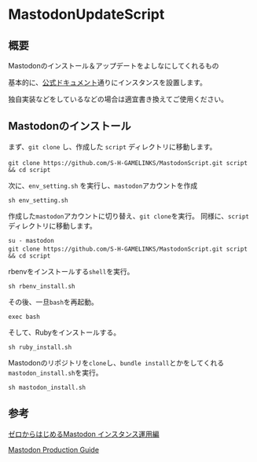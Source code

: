 # MastodonUpdateScript
## 概要
Mastodonのインストール＆アップデートをよしなにしてくれるもの

基本的に、[公式ドキュメント](https://github.com/tootsuite/documentation/blob/master/Running-Mastodon/Production-guide.md)通りにインスタンスを設置します。

独自実装などをしているなどの場合は適宜書き換えてご使用ください。

## Mastodonのインストール

まず、`git clone` し、作成した `script` ディレクトリに移動します。

```
git clone https://github.com/S-H-GAMELINKS/MastodonScript.git script　&& cd script
```

次に、`env_setting.sh` を実行し、`mastodon`アカウントを作成

```
sh env_setting.sh
```

作成した`mastodon`アカウントに切り替え、`git clone`を実行。
同様に、`script`ディレクトリに移動します。

```
su - mastodon
git clone https://github.com/S-H-GAMELINKS/MastodonScript.git script　&& cd script
```

rbenvをインストールする`shell`を実行。

```
sh rbenv_install.sh
```

その後、一旦`bash`を再起動。

```
exec bash
```

そして、Rubyをインストールする。

```
sh ruby_install.sh
```

Mastodonのリポジトリを`clone`し、`bundle install`とかをしてくれる`mastodon_install.sh`を実行。

```
sh mastodon_install.sh
```



## 参考

[ゼロからはじめるMastodon インスタンス運用編](https://knowledge.sakura.ad.jp/8683/)

[Mastodon Production Guide](https://github.com/tootsuite/documentation/blob/master/Running-Mastodon/Production-guide.md)
